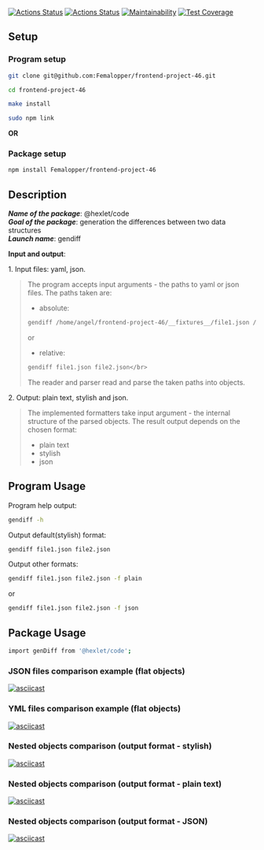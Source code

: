 [![Actions Status](https://github.com/Femalopper/frontend-project-46/workflows/hexlet-check/badge.svg)](https://github.com/Femalopper/frontend-project-46/actions)
[![Actions Status](https://github.com/Femalopper/frontend-project-46/workflows/Node%20CI/badge.svg)](https://github.com/Femalopper/frontend-project-46/actions)
[![Maintainability](https://api.codeclimate.com/v1/badges/289c0c03d6d191f6410a/maintainability)](https://codeclimate.com/github/Femalopper/frontend-project-46/maintainability)
[![Test Coverage](https://api.codeclimate.com/v1/badges/289c0c03d6d191f6410a/test_coverage)](https://codeclimate.com/github/Femalopper/frontend-project-46/test_coverage)

## Setup

### Program setup 
```sh
git clone git@github.com:Femalopper/frontend-project-46.git

cd frontend-project-46

make install

sudo npm link
```

**OR**

### Package setup 
```sh
npm install Femalopper/frontend-project-46
```

## Description
***Name of the package***: @hexlet/code</br>
***Goal of the package***: generation the differences between two data structures</br>
***Launch name***: gendiff

**Input and output**: 

1\. Input files: yaml, json.

> The program accepts input arguments - the paths to yaml or json files. The paths taken are:
>   - absolute: 
> ```sh
> gendiff /home/angel/frontend-project-46/__fixtures__/file1.json /home/angel/frontend-project-46/__fixtures__/file2.json</br>
> ```
> or 
>   - relative: 
> ```sh 
> gendiff file1.json file2.json</br>
> ```
> The reader and parser read and parse the taken paths into objects.

2\. Output: plain text, stylish and json.

> The implemented formatters take input argument - the internal structure of the parsed objects. 
> The result output depends on the chosen format:
>   - plain text
>   - stylish
>   - json

## Program Usage

Program help output:
```sh
gendiff -h
```

Output default(stylish) format:
```sh
gendiff file1.json file2.json
```

Output other formats:
```sh
gendiff file1.json file2.json -f plain
```
or

```sh
gendiff file1.json file2.json -f json
```

## Package Usage
```sh
import genDiff from '@hexlet/code';
```

### JSON files comparison example (flat objects)
[![asciicast](https://asciinema.org/a/PnAZKQomnyIwtRAet5yhezqxd.svg)](https://asciinema.org/a/PnAZKQomnyIwtRAet5yhezqxd)
### YML files comparison example (flat objects)
[![asciicast](https://asciinema.org/a/3ecNphbQcOVEVqPTs4WnF2s5T.svg)](https://asciinema.org/a/3ecNphbQcOVEVqPTs4WnF2s5T)
### Nested objects comparison (output format - stylish)
[![asciicast](https://asciinema.org/a/G2qZAKfGPIdttW7O2i0MvzK95.svg)](https://asciinema.org/a/G2qZAKfGPIdttW7O2i0MvzK95)
### Nested objects comparison (output format - plain text)
[![asciicast](https://asciinema.org/a/MBFHfij4HWPU4bpyLTSl0fW4K.svg)](https://asciinema.org/a/MBFHfij4HWPU4bpyLTSl0fW4K)
### Nested objects comparison (output format - JSON)
[![asciicast](https://asciinema.org/a/pmbeVkRfpqfgUtVeC0cqm6ANq.svg)](https://asciinema.org/a/pmbeVkRfpqfgUtVeC0cqm6ANq)